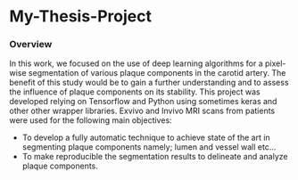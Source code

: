 # My-Thesis-Project
### Overview
In this work, we focused on the use of deep learning algorithms for a pixel-wise segmentation of various plaque components in the carotid artery. The benefit of this study would be to gain a further understanding and to assess the influence of plaque components on its stability. This project was developed relying on Tensorflow and Python using sometimes keras and other other wrapper libraries. Exvivo and Invivo MRI scans from patients were used for the following main objectives:
- To develop a fully automatic technique to achieve state of the art in segmenting plaque components namely; lumen and vessel wall etc...
- To make reproducible the segmentation results to delineate and analyze plaque components. 
